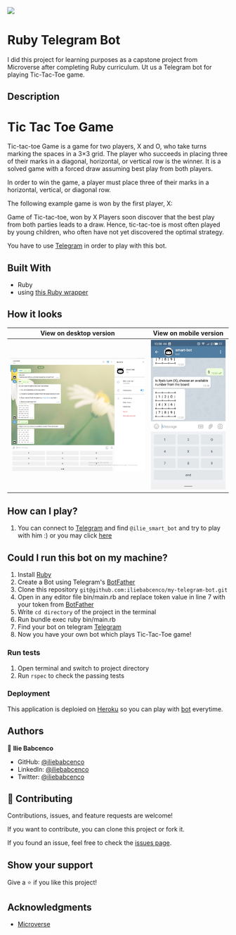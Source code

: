 ![](https://img.shields.io/badge/Microverse-blueviolet)

# Ruby Telegram Bot

I did this project for learning purposes as a capstone project from Microverse after completing Ruby curriculum.
Ut us a Telegram bot for playing Tic-Tac-Toe game.

## Description

# Tic Tac Toe Game

Tic-tac-toe Game is a game for two players, X and O, who take turns marking the spaces in a 3×3 grid. The player who succeeds in placing three of their marks in a diagonal, horizontal, or vertical row is the winner. It is a solved game with a forced draw assuming best play from both players.

In order to win the game, a player must place three of their marks in a horizontal, vertical, or diagonal row.

The following example game is won by the first player, X:

Game of Tic-tac-toe, won by X
Players soon discover that the best play from both parties leads to a draw. Hence, tic-tac-toe is most often played by young children, who often have not yet discovered the optimal strategy.

You have to use [Telegram](https://web.telegram.org/) in order to play with this bot.

## Built With

- Ruby
- using [this Ruby wrapper](https://github.com/atipugin/telegram-bot-ruby)

## How it looks

| View on desktop version  | View on mobile version   |
| ------------------------ | ------------------------ |
| ![](assets/example1.png) | ![](assets/example2.jpg) |

## How can I play?

1. You can connect to [Telegram](https://web.telegram.org/) and find `@ilie_smart_bot` and try to play with him :) or you may click [here](https://telegram.me/ilie_smart_bot)

## Could I run this bot on my machine?

1. Install [Ruby](https://www.ruby-lang.org/en/documentation/installation/)
2. Create a Bot using Telegram's [BotFather](https://t.me/botfather)
3. Clone this repository `git@github.com:iliebabcenco/my-telegram-bot.git`
4. Open in any editor file bin/main.rb and replace token value in line 7 with your token from [BotFather](https://t.me/botfather)
5. Write `cd directory` of the project in the terminal
6. Run bundle exec ruby bin/main.rb
7. Find your bot on telegram [Telegram](https://web.telegram.org/)
8. Now you have your own bot which plays Tic-Tac-Toe game!

### Run tests

1. Open terminal and switch to project directory
2. Run `rspec` to check the passing tests

### Deployment

This application is deploied on [Heroku](https://www.heroku.com/) so you can play with [bot](https://telegram.me/ilie_smart_bot) everytime.

## Authors

👤 **Ilie Babcenco**

- GitHub: [@iliebabcenco](https://github.com/iliebabcenco)
- LinkedIn: [@iliebabcenco](https://www.linkedin.com/in/ilie-babcenco-72459a1b1/)
- Twitter: [@iliebabcenco](https://twitter.com/BabcencoIlie)

## 🤝 Contributing

Contributions, issues, and feature requests are welcome!

If you want to contribute, you can clone this project or fork it.

If you found an issue, feel free to check the [issues page](https://github.com/iliebabcenco/my-telegram-bot/issues).

## Show your support

Give a ⭐️ if you like this project!

## Acknowledgments

- [Microverse](https://www.microverse.org/)
